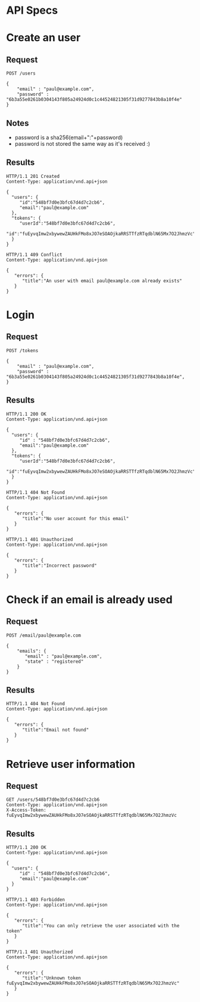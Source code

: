 API Specs
=========

# Create an user
## Request
```
POST /users

{
    "email" : "paul@example.com",
    "password" : "6b3a55e0261b0304143f805a24924d0c1c44524821305f31d9277843b8a10f4e"
}
```
## Notes
- password is a sha256(email+":"+password)
- password is not stored the same way as it's received :)

## Results
```
HTTP/1.1 201 Created
Content-Type: application/vnd.api+json

{
  "users": {
     "id":"548bf7d0e3bfc67d4d7c2cb6",
     "email":"paul@example.com"
  },
  "tokens": {
     "userId":"548bf7d0e3bfc67d4d7c2cb6",
     "id":"fuEyvqImw2xbywewZAUHkFMo8xJO7eSOAOjkaRRSTTfzRTqdblN65Mx7O2JhmzVc"
  }
}
```
```
HTTP/1.1 409 Conflict
Content-Type: application/vnd.api+json

{
   "errors": {
      "title":"An user with email paul@example.com already exists"
   }
}
```

# Login
## Request
```
POST /tokens

{
    "email" : "paul@example.com",
    "password" : "6b3a55e0261b0304143f805a24924d0c1c44524821305f31d9277843b8a10f4e",
}
```

## Results
```
HTTP/1.1 200 OK
Content-Type: application/vnd.api+json

{
  "users": {
     "id" : "548bf7d0e3bfc67d4d7c2cb6",
     "email":"paul@example.com"
  },
  "tokens": {
     "userId":"548bf7d0e3bfc67d4d7c2cb6",
     "id":"fuEyvqImw2xbywewZAUHkFMo8xJO7eSOAOjkaRRSTTfzRTqdblN65Mx7O2JhmzVc"
  }
}
```
```
HTTP/1.1 404 Not Found
Content-Type: application/vnd.api+json

{
   "errors": {
      "title":"No user account for this email"
   }
}
```
```
HTTP/1.1 401 Unauthorized
Content-Type: application/vnd.api+json

{
   "errors": {
      "title":"Incorrect password"
   }
}
```

# Check if an email is already used
## Request
```
POST /email/paul@example.com

{
    "emails": {
       "email" : "paul@example.com",
       "state" : "registered"
    }
}
```

## Results
```
HTTP/1.1 404 Not Found
Content-Type: application/vnd.api+json

{
   "errors": {
      "title":"Email not found"
   }
}
```

# Retrieve user information
## Request
```
GET /users/548bf7d0e3bfc67d4d7c2cb6
Content-Type: application/vnd.api+json
X-Access-Token: fuEyvqImw2xbywewZAUHkFMo8xJO7eSOAOjkaRRSTTfzRTqdblN65Mx7O2JhmzVc
```

## Results
```
HTTP/1.1 200 OK
Content-Type: application/vnd.api+json

{
  "users": {
     "id" : "548bf7d0e3bfc67d4d7c2cb6",
     "email":"paul@example.com"
  }
}
```
```
HTTP/1.1 403 Forbidden
Content-Type: application/vnd.api+json

{
   "errors": {
      "title":"You can only retrieve the user associated with the token"
   }
}
```
```
HTTP/1.1 401 Unauthorized
Content-Type: application/vnd.api+json

{
   "errors": {
      "title":"Unknown token fuEyvqImw2xbywewZAUHkFMo8xJO7eSOAOjkaRRSTTfzRTqdblN65Mx7O2JhmzVc"
   }
}
```